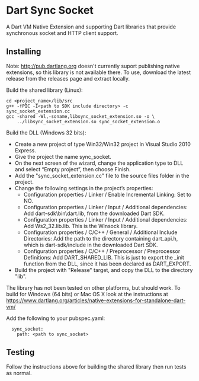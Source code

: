 Dart Sync Socket
================

A Dart VM Native Extension and supporting Dart libraries that provide
synchronous socket and HTTP client support.

Installing
----------

Note: http://pub.dartlang.org doesn't currently suport publishing native
extensions, so this library is not available there. To use, download the latest
release from the releases page and extract locally.

Build the shared library (Linux):
```
cd <project_name>/lib/src
g++ -fPIC -I<path to SDK include directory> -c sync_socket_extension.cc
gcc -shared -Wl,-soname,libsync_socket_extension.so -o \
    ../libsync_socket_extension.so sync_socket_extension.o
```

Build the DLL (Windows 32 bits):
  - Create a new project of type Win32/Win32 project in Visual Studio 2010 Express.
  - Give the project the name sync_socket.
  - On the next screen of the wizard, change the application type to DLL and select “Empty project”, then choose Finish.
  - Add the "sync_socket_extension.cc" file to the source files folder in the project.
  - Change the following settings in the project’s properties:
     - Configuration properties / Linker / Enable Incremental Linking: Set to NO.
     - Configuration properties / Linker / Input / Additional dependencies: Add dart-sdk\bin\dart.lib, from the downloaded Dart SDK.
     - Configuration properties / Linker / Input / Additional dependencies: Add Ws2_32.lib.lib. This is the Winsock library.
     - Configuration properties / C/C++ / General / Additional Include Directories: Add the path to the directory containing dart_api.h, which is dart-sdk/include in the downloaded Dart SDK.
     - Configuration properties / C/C++ / Preprocessor / Preprocessor Definitions: Add DART_SHARED_LIB. This is just to export the _init function from the DLL, since it has been declared as DART_EXPORT.
  - Build the project with "Release" target, and copy the DLL to the directory "lib".

The library has not been tested on other platforms, but should work. To build
for Windows (64 bits) or Mac OS X look at the instructions at
https://www.dartlang.org/articles/native-extensions-for-standalone-dart-vm/


Add the following to your pubspec.yaml:
```
  sync_socket:
    path: <path to sync_socket>
```

Testing
-------

Follow the instructions above for building the shared library then run tests
as normal.
